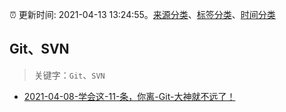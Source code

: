 :alarm_clock: 更新时间: 2021-04-13 13:24:55。[来源分类](../README.md)、[标签分类](../TAGS.md)、[时间分类](../TIMELINE.md)

## Git、SVN


> 关键字：`Git`、`SVN`



- [2021-04-08-学会这-11-条，你离-Git-大神就不远了！](https://www.ershicimi.com/p/d080a47f1512d8af93a509f7a7e1648a) 
